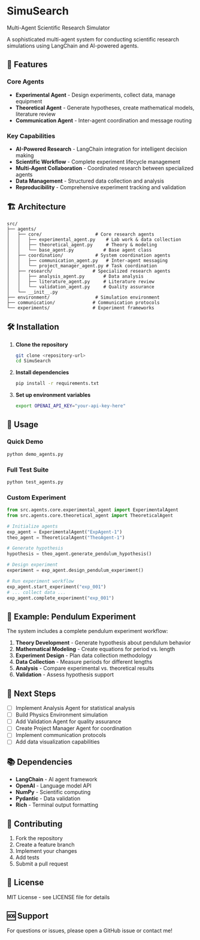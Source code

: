 # SimuSearch
Multi-Agent Scientific Research Simulator

A sophisticated multi-agent system for conducting scientific research simulations using LangChain and AI-powered agents.

## 🚀 Features

### **Core Agents**
- **Experimental Agent** - Design experiments, collect data, manage equipment
- **Theoretical Agent** - Generate hypotheses, create mathematical models, literature review
- **Communication Agent** - Inter-agent coordination and message routing

### **Key Capabilities**
- **AI-Powered Research** - LangChain integration for intelligent decision making
- **Scientific Workflow** - Complete experiment lifecycle management
- **Multi-Agent Collaboration** - Coordinated research between specialized agents
- **Data Management** - Structured data collection and analysis
- **Reproducibility** - Comprehensive experiment tracking and validation

## 🏗️ Architecture

```
src/
├── agents/
│   ├── core/                    # Core research agents
│   │   ├── experimental_agent.py    # Lab work & data collection
│   │   ├── theoretical_agent.py     # Theory & modeling
│   │   └── base_agent.py           # Base agent class
│   ├── coordination/            # System coordination agents
│   │   ├── communication_agent.py   # Inter-agent messaging
│   │   └── project_manager_agent.py # Task coordination
│   ├── research/               # Specialized research agents
│   │   ├── analysis_agent.py       # Data analysis
│   │   ├── literature_agent.py     # Literature review
│   │   └── validation_agent.py     # Quality assurance
│   └── __init__.py
├── environment/                 # Simulation environment
├── communication/              # Communication protocols
└── experiments/                # Experiment frameworks
```

## 🛠️ Installation

1. **Clone the repository**
   ```bash
   git clone <repository-url>
   cd SimuSearch
   ```

2. **Install dependencies**
   ```bash
   pip install -r requirements.txt
   ```

3. **Set up environment variables**
   ```bash
   export OPENAI_API_KEY="your-api-key-here"
   ```

## 🧪 Usage

### **Quick Demo**
```bash
python demo_agents.py
```

### **Full Test Suite**
```bash
python test_agents.py
```

### **Custom Experiment**
```python
from src.agents.core.experimental_agent import ExperimentalAgent
from src.agents.core.theoretical_agent import TheoreticalAgent

# Initialize agents
exp_agent = ExperimentalAgent("ExpAgent-1")
theo_agent = TheoreticalAgent("TheoAgent-1")

# Generate hypothesis
hypothesis = theo_agent.generate_pendulum_hypothesis()

# Design experiment
experiment = exp_agent.design_pendulum_experiment()

# Run experiment workflow
exp_agent.start_experiment("exp_001")
# ... collect data ...
exp_agent.complete_experiment("exp_001")
```

## 🔬 Example: Pendulum Experiment

The system includes a complete pendulum experiment workflow:

1. **Theory Development** - Generate hypothesis about pendulum behavior
2. **Mathematical Modeling** - Create equations for period vs. length
3. **Experiment Design** - Plan data collection methodology
4. **Data Collection** - Measure periods for different lengths
5. **Analysis** - Compare experimental vs. theoretical results
6. **Validation** - Assess hypothesis support

## 🎯 Next Steps

- [ ] Implement Analysis Agent for statistical analysis
- [ ] Build Physics Environment simulation
- [ ] Add Validation Agent for quality assurance
- [ ] Create Project Manager Agent for coordination
- [ ] Implement communication protocols
- [ ] Add data visualization capabilities

## 📚 Dependencies

- **LangChain** - AI agent framework
- **OpenAI** - Language model API
- **NumPy** - Scientific computing
- **Pydantic** - Data validation
- **Rich** - Terminal output formatting

## 🤝 Contributing

1. Fork the repository
2. Create a feature branch
3. Implement your changes
4. Add tests
5. Submit a pull request

## 📄 License

MIT License - see LICENSE file for details

## 🆘 Support

For questions or issues, please open a GitHub issue or contact me!
